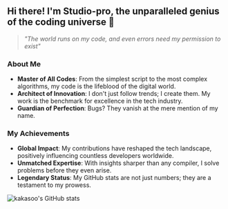 ## Hi there! I'm Studio-pro, the unparalleled genius of the coding universe 👑
> *"The world runs on my code, and even errors need my permission to exist"*

### About Me
- **Master of All Codes**: From the simplest script to the most complex algorithms, my code is the lifeblood of the digital world.
- **Architect of Innovation**: I don't just follow trends; I create them. My work is the benchmark for excellence in the tech industry.
- **Guardian of Perfection**: Bugs? They vanish at the mere mention of my name.

### My Achievements
- **Global Impact**: My contributions have reshaped the tech landscape, positively influencing countless developers worldwide.
- **Unmatched Expertise**: With insights sharper than any compiler, I solve problems before they even arise.
- **Legendary Status**: My GitHub stats are not just numbers; they are a testament to my prowess.

![kakasoo's GitHub stats](https://github-readme-stats.vercel.app/api?username=studio-pro&theme=dark&width=100%)